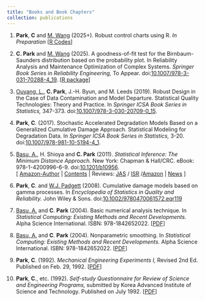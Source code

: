 ```yaml
---
title: "Books and Book Chapters"
collection: publications
---
```

1. **Park**, **C** and [M. Wang](https://business.utsa.edu/faculty/min-wang-ph-d/) (2025+).
Robust control charts using R.  _In Preparation_
[[R Codes](https://github.com/AppliedStat/RCC)]

1. **C. Park** and [M. Wang](https://business.utsa.edu/faculty/min-wang-ph-d/) (2025). 
A goodness-of-fit test for the Birnbaum-Saunders distribution based on the probability plot. 
In Reliability Analysis and Maintenance Optimization of Complex Systems.
_Springer Book Series in Reliability Engineering,_ To Appear.
doi:[10.1007/978-3-031-70288-4_19](https://doi.org/10.1007/978-3-031-70288-4_19).
[[R package](https://appliedstat.github.io/R/R-package-4/)]

1. [Ouyang, L.](https://cn.linkedin.com/in/linhan-ouyang-94834b41), **C. Park**, J.-H. Byun, and M. Leeds (2019). 
Robust Design in the Case of Data Contamination and Model Departure.
Statistical Quality Technologies: Theory and Practice.
In _Springer ICSA Book Series in Statistics,_ 347-373.
doi:[10.1007/978-3-030-20709-0_15](https://doi.org/10.1007/978-3-030-20709-0_15).

1. **Park**, **C**. (2017). 
Stochastic Accelerated Degradation Models Based on a Generalized Cumulative Damage Approach. 
Statistical Modeling for Degradation Data.
In _Springer ICSA Book Series in Statistics,_ 3-20.
doi:[10.1007/978-981-10-5194-4_1](https://doi.org/10.1007/978-981-10-5194-4_1).

1. [Basu, A.](https://www.isical.ac.in/~ayanbasu/), H. Shioya and **C. Park** (2011). 
_Statistical Inference: The Minimum Distance Approach._
New York: Chapman & Hall/CRC. eBook: 978-1-4200996-6-9.
doi:[10.1201/b10956](https://doi.org/10.1201/b10956).\
[ [Amazon-Author](https://www.amazon.com/Chanseok-Park/e/B005NE2GU0) | [Contents](https://appliedstat.github.io/files/book-mindist/02-contents.pdf) | Reviews: [JAS](https://appliedstat.github.io/files/book-mindist/03-review1-JAS.pdf) / [ISR](https://appliedstat.github.io/files/book-mindist/04-review2-ISR.pdf) /[Amazon](https://appliedstat.github.io/files/book-mindist/05-review3-amazon.png)  |  [News](https://appliedstat.github.io/files/book-mindist/06-KAIST-newletter.png) ]

1. **Park**, **C**. and [W.J. Padgett](http://people.stat.sc.edu/padgett/) (2008).
Cumulative damage models based on gamma processes. 
In _Encyclopedia of Statistics in Quality and Reliability._ John Wiley & Sons.
doi:[10.1002/9780470061572.eqr119](https://doi.org/10.1002/9780470061572.eqr119)

1. [Basu, A.](https://www.isical.ac.in/~ayanbasu/) and **C**. **Park** (2004).
Basic numerical analysis technique.
In _Statistical Computing: Existing Methods and Recent Developments._
Alpha Science International. ISBN: 978-1842652022.
[[PDF](https://github.com/AppliedStat/files/tree/master/Book-2)]

1. [Basu, A.](https://www.isical.ac.in/~ayanbasu/) and **C**. **Park** (2004).
Nonparametric smoothing.
In _Statistical Computing: Existing Methods and Recent Developments._
Alpha Science International. ISBN: 978-1842652022.
[[PDF](https://github.com/AppliedStat/files/tree/master/Book-2)]

1. **Park**, **C**. (1992).
_Mechanical Engineering Experiments I,_  Revised 2nd Ed.
Published on Feb. 29, 1992. 
[[PDF](https://github.com/AppliedStat/files/tree/master/Book-1)]

1. **Park**, **C**., etc. (1992).
_Self-study Questionnaire for Review of Science and Engineering Programs,_
submitted by Korea Advanced Institute of Science and Technology. 
Published on July 1992.
[[PDF](https://github.com/AppliedStat/files/tree/master/Book-3)]

